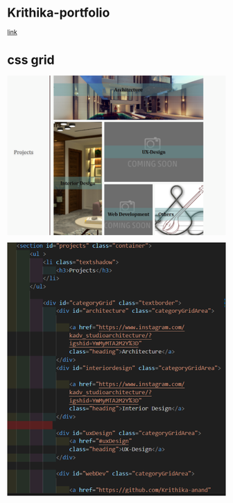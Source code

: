 # Krithika-portfolio
[link](https://krithika-anand.github.io/Krithika-portfolio/)

# css grid

![Alt text](image.png)

![Alt text](image-1.png)

